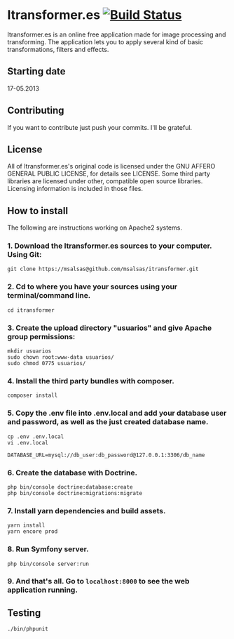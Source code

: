 Itransformer.es [![Build Status](https://travis-ci.org/msalsas/itransformer.svg?branch=master)](https://travis-ci.org/msalsas/itransformer)
===========

Itransformer.es is an online free application made for image processing and transforming. The application lets you to apply several kind of basic transformations, filters and effects.


Starting date
----

17-05.2013


Contributing
----

If you want to contribute just push your commits. I'll be grateful.


License
----

All of Itransformer.es's original code is licensed under the GNU AFFERO GENERAL PUBLIC LICENSE, for details see LICENSE. Some third party libraries are licensed under other, compatible open source libraries. Licensing information is included in those files.


How to install
----

The following are instructions working on Apache2 systems.

### 1. Download the Itransformer.es sources to your computer. Using Git:

    git clone https://msalsas@github.com/msalsas/itransformer.git

### 2. Cd to where you have your sources using your terminal/command line.

    cd itransformer

### 3. Create the upload directory "usuarios" and give Apache group permissions:

	mkdir usuarios
	sudo chown root:www-data usuarios/
	sudo chmod 0775 usuarios/

### 4. Install the third party bundles with composer.

    composer install

### 5. Copy the .env file into .env.local and add your database user and password, as well as the just created database name.

    cp .env .env.local
    vi .env.local

    DATABASE_URL=mysql://db_user:db_password@127.0.0.1:3306/db_name

### 6. Create the database with Doctrine.

    php bin/console doctrine:database:create
    php bin/console doctrine:migrations:migrate

### 7. Install yarn dependencies and build assets.

    yarn install
    yarn encore prod

### 8. Run Symfony server.

    php bin/console server:run

### 9. And that's all. Go to `localhost:8000` to see the web application running.

Testing
----

    ./bin/phpunit

